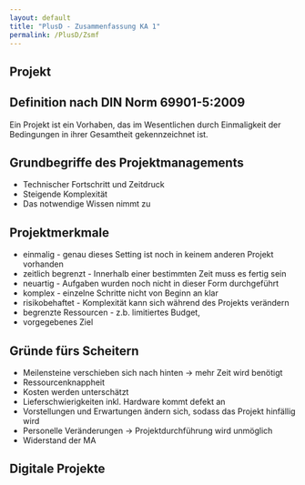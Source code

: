 ```yaml
---
layout: default
title: "PlusD - Zusammenfassung KA 1"
permalink: /PlusD/Zsmf
---
```


## Projekt

## Definition nach DIN Norm **69901-5:2009**

Ein Projekt ist ein Vorhaben, das im Wesentlichen durch Einmaligkeit
der Bedingungen in ihrer Gesamtheit gekennzeichnet ist.

## Grundbegriffe des Projektmanagements

- Technischer Fortschritt und Zeitdruck
- Steigende Komplexität
- Das notwendige Wissen nimmt zu

## Projektmerkmale

- einmalig - genau dieses Setting ist noch in keinem anderen Projekt vorhanden
- zeitlich begrenzt - Innerhalb einer bestimmten Zeit muss es fertig sein
- neuartig - Aufgaben wurden noch nicht in dieser Form durchgeführt
- komplex - einzelne Schritte nicht von Beginn an klar
- risikobehaftet - Komplexität kann sich während des Projekts verändern
- begrenzte Ressourcen - z.b. limitiertes Budget,
- vorgegebenes Ziel

## Gründe fürs Scheitern

- Meilensteine verschieben sich nach hinten -> mehr Zeit wird benötigt
- Ressourcenknappheit
- Kosten werden unterschätzt
- Lieferschwierigkeiten inkl. Hardware kommt defekt an
- Vorstellungen und Erwartungen ändern sich, sodass das Projekt hinfällig wird
- Personelle Veränderungen -> Projektdurchführung wird unmöglich
- Widerstand der MA

## Digitale Projekte


